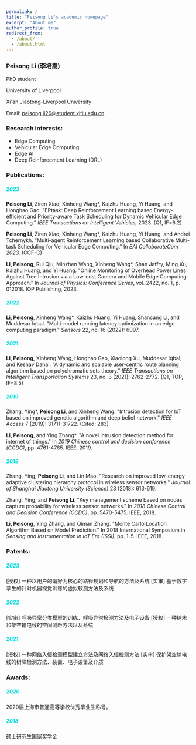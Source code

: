 ```yaml
---
permalink: /
title: "Peisong Li's academic homepage"
excerpt: "About me"
author_profile: true
redirect_from: 
  - /about/
  - /about.html
---
```


### Peisong Li (李培嵩)

PhD student

University of Liverpool

Xi'an Jiaotong-Liverpool University

Email: peisong.li20@student.xjtlu.edu.cn

### Research interests:
- Edge Computing
- Vehicular Edge Computing
- Edge AI
- Deep Reinforcement Learning (DRL)



### Publications:

##### <font color="#00dddd">2023</font><br />

**Peisong Li**, Ziren Xiao, Xinheng Wang*, Kaizhu Huang, Yi Huang, and Honghao Gao. "EPtask: Deep Reinforcement Learning based Energy-efficient and Priority-aware Task Scheduling for Dynamic Vehicular Edge Computing." *IEEE Transactions on Intelligent Vehicles*, 2023. (Q1, IF=8.2)

**Peisong Li**, Ziren Xiao, Xinheng Wang*, Kaizhu Huang, Yi Huang, and Andrei Tchernykh. "Multi-agent Reinforcement Learning based Collaborative Multi-task Scheduling for Vehicular Edge Computing." In *EAI CollaborateCom 2023*. (CCF-C)

**Li, Peisong**, Rui Qiu, Minzhen Wang, Xinheng Wang*, Shan Jaffry, Ming Xu, Kaizhu Huang, and Yi Huang. "Online Monitoring of Overhead Power Lines Against Tree Intrusion via a Low-cost Camera and Mobile Edge Computing Approach." In *Journal of Physics: Conference Series*, vol. 2422, no. 1, p. 012018. IOP Publishing, 2023. 

##### <font color="#00dddd">2022</font><br />

**Li, Peisong**, Xinheng Wang*, Kaizhu Huang, Yi Huang, Shancang Li, and Muddesar Iqbal. "Multi-model running latency optimization in an edge computing paradigm." *Sensors* 22, no. 16 (2022): 6097. 

##### <font color="#00dddd">2021</font><br />

**Li, Peisong**, Xinheng Wang, Honghao Gao, Xiaolong Xu, Muddesar Iqbal, and Keshav Dahal. "A dynamic and scalable user-centric route planning algorithm based on polychromatic sets theory." *IEEE Transactions on Intelligent Transportation Systems* 23, no. 3 (2021): 2762-2772. (Q1, TOP, IF=8.5)

##### <font color="#00dddd">2019</font><br />

Zhang, Ying*, **Peisong Li**, and Xinheng Wang. "Intrusion detection for IoT based on improved genetic algorithm and deep belief network." *IEEE Access* 7 (2019): 31711-31722. (Cited: 283)

**Li, Peisong**, and Ying Zhang*. "A novel intrusion detection method for internet of things." In *2019 Chinese control and decision conference (CCDC)*, pp. 4761-4765. IEEE, 2019. 

##### <font color="#00dddd">2018</font><br />

Zhang, Ying, **Peisong Li**, and Lin Mao. "Research on improved low-energy adaptive clustering hierarchy protocol in wireless sensor networks." *Journal of Shanghai Jiaotong University (Science)* 23 (2018): 613-619. 

Zhang, Ying, and **Peisong Li**. "Key management scheme based on nodes capture probability for wireless sensor networks." In *2018 Chinese Control and Decision Conference (CCDC)*, pp. 5470-5475. IEEE, 2018. 

**Li, Peisong**, Ying Zhang, and Qiman Zhang. "Monte Carlo Location Algorithm Based on Model Prediction." In 2018 International Symposium in *Sensing and Instrumentation in IoT Era (ISSI)*, pp. 1-5. IEEE, 2018.

### Patents:
##### <font color="#00dddd">2023</font><br />
[授权] 一种以用户的偏好为核心的路径规划和导航的方法及系统
[实审] 基于数字孪生的针对机器视觉训练的虚拟软测方法及系统
##### <font color="#00dddd">2022</font><br />
[实审] 呼吸异常分类模型的训练、呼吸异常检测方法及电子设备
[授权] 一种树木和架空输电线的空间测距方法以及系统
##### <font color="#00dddd">2021</font><br />
[授权] 一种网络入侵检测模型建立方法及网络入侵检测方法
[实审] 保护架空输电线的树障检测方法、装置、电子设备及介质

### Awards:
##### <font color="#00dddd">2020</font><br />
2020届上海市普通高等学校优秀毕业生称号。
##### <font color="#00dddd">2018</font><br />
硕士研究生国家奖学金
